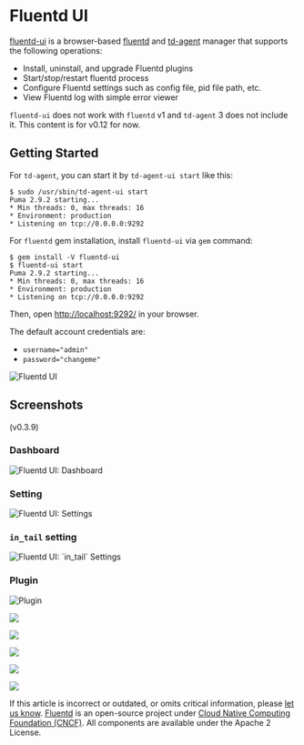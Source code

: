 # Fluentd UI

[fluentd-ui](https://github.com/fluent/fluentd-ui) is a browser-based [fluentd](http://fluentd.org/) and [td-agent](http://docs.treasuredata.com/articles/td-agent) manager that supports the following operations:

* Install, uninstall, and upgrade Fluentd plugins
* Start/stop/restart fluentd process
* Configure Fluentd settings such as config file, pid file path, etc.
* View Fluentd log with simple error viewer

`fluentd-ui` does not work with `fluentd` v1 and `td-agent` 3 does not include it. This content is for v0.12 for now.

## Getting Started

For `td-agent`, you can start it by `td-agent-ui start` like this:

```text
$ sudo /usr/sbin/td-agent-ui start
Puma 2.9.2 starting...
* Min threads: 0, max threads: 16
* Environment: production
* Listening on tcp://0.0.0.0:9292
```

For `fluentd` gem installation, install `fluentd-ui` via `gem` command:

```text
$ gem install -V fluentd-ui
$ fluentd-ui start
Puma 2.9.2 starting...
* Min threads: 0, max threads: 16
* Environment: production
* Listening on tcp://0.0.0.0:9292
```

Then, open [http://localhost:9292/](http://localhost:9292/) in your browser.

The default account credentials are:

* `username="admin"`
* `password="changeme"`

![Fluentd UI](../.gitbook/assets/fluentd-ui%20%281%29.gif)

## Screenshots

\(v0.3.9\)

### Dashboard

![Fluentd UI: Dashboard](../.gitbook/assets/dashboard%20%281%29.gif)

### Setting

![Fluentd UI: Settings](../.gitbook/assets/setting.gif)

### `in_tail` setting

![Fluentd UI: \`in\_tail\` Settings](../.gitbook/assets/in_tail%20%281%29.gif)

### Plugin

![Plugin](../.gitbook/assets/plugin.gif)

![](../.gitbook/assets/01%20%281%29.png)

![](../.gitbook/assets/02.png)

![](../.gitbook/assets/03.png)

![](../.gitbook/assets/04.png)

![](../.gitbook/assets/05.png)

If this article is incorrect or outdated, or omits critical information, please [let us know](https://github.com/fluent/fluentd-docs-gitbook/issues?state=open). [Fluentd](http://www.fluentd.org/) is an open-source project under [Cloud Native Computing Foundation \(CNCF\)](https://cncf.io/). All components are available under the Apache 2 License.

